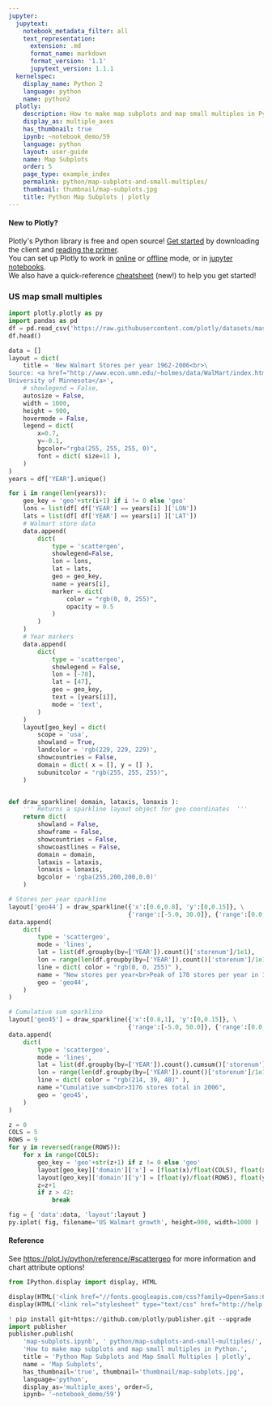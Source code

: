```yaml
---
jupyter:
  jupytext:
    notebook_metadata_filter: all
    text_representation:
      extension: .md
      format_name: markdown
      format_version: '1.1'
      jupytext_version: 1.1.1
  kernelspec:
    display_name: Python 2
    language: python
    name: python2
  plotly:
    description: How to make map subplots and map small multiples in Python.
    display_as: multiple_axes
    has_thumbnail: true
    ipynb: ~notebook_demo/59
    language: python
    layout: user-guide
    name: Map Subplots
    order: 5
    page_type: example_index
    permalink: python/map-subplots-and-small-multiples/
    thumbnail: thumbnail/map-subplots.jpg
    title: Python Map Subplots | plotly
---
```


#### New to Plotly?
Plotly's Python library is free and open source! [Get started](https://plot.ly/python/getting-started/) by downloading the client and [reading the primer](https://plot.ly/python/getting-started/).
<br>You can set up Plotly to work in [online](https://plot.ly/python/getting-started/#initialization-for-online-plotting) or [offline](https://plot.ly/python/getting-started/#initialization-for-offline-plotting) mode, or in [jupyter notebooks](https://plot.ly/python/getting-started/#start-plotting-online).
<br>We also have a quick-reference [cheatsheet](https://images.plot.ly/plotly-documentation/images/python_cheat_sheet.pdf) (new!) to help you get started!


### US map small multiples

```python
import plotly.plotly as py
import pandas as pd
df = pd.read_csv('https://raw.githubusercontent.com/plotly/datasets/master/1962_2006_walmart_store_openings.csv')
df.head()

data = []
layout = dict(
    title = 'New Walmart Stores per year 1962-2006<br>\
Source: <a href="http://www.econ.umn.edu/~holmes/data/WalMart/index.html">\
University of Minnesota</a>',
    # showlegend = False,
    autosize = False,
    width = 1000,
    height = 900,
    hovermode = False,
    legend = dict(
        x=0.7,
        y=-0.1,
        bgcolor="rgba(255, 255, 255, 0)",
        font = dict( size=11 ),
    )
)
years = df['YEAR'].unique()

for i in range(len(years)):
    geo_key = 'geo'+str(i+1) if i != 0 else 'geo'
    lons = list(df[ df['YEAR'] == years[i] ]['LON'])
    lats = list(df[ df['YEAR'] == years[i] ]['LAT'])
    # Walmart store data
    data.append(
        dict(
            type = 'scattergeo',
            showlegend=False,
            lon = lons,
            lat = lats,
            geo = geo_key,
            name = years[i],
            marker = dict(
                color = "rgb(0, 0, 255)",
                opacity = 0.5
            )
        )
    )
    # Year markers
    data.append(
        dict(
            type = 'scattergeo',
            showlegend = False,
            lon = [-78],
            lat = [47],
            geo = geo_key,
            text = [years[i]],
            mode = 'text',
        )
    )
    layout[geo_key] = dict(
        scope = 'usa',
        showland = True,
        landcolor = 'rgb(229, 229, 229)',
        showcountries = False,
        domain = dict( x = [], y = [] ),
        subunitcolor = "rgb(255, 255, 255)",
    )


def draw_sparkline( domain, lataxis, lonaxis ):
    ''' Returns a sparkline layout object for geo coordinates  '''
    return dict(
        showland = False,
        showframe = False,
        showcountries = False,
        showcoastlines = False,
        domain = domain,
        lataxis = lataxis,
        lonaxis = lonaxis,
        bgcolor = 'rgba(255,200,200,0.0)'
    )

# Stores per year sparkline
layout['geo44'] = draw_sparkline({'x':[0.6,0.8], 'y':[0,0.15]}, \
                                 {'range':[-5.0, 30.0]}, {'range':[0.0, 40.0]} )
data.append(
    dict(
        type = 'scattergeo',
        mode = 'lines',
        lat = list(df.groupby(by=['YEAR']).count()['storenum']/1e1),
        lon = range(len(df.groupby(by=['YEAR']).count()['storenum']/1e1)),
        line = dict( color = "rgb(0, 0, 255)" ),
        name = "New stores per year<br>Peak of 178 stores per year in 1990",
        geo = 'geo44',
    )
)

# Cumulative sum sparkline
layout['geo45'] = draw_sparkline({'x':[0.8,1], 'y':[0,0.15]}, \
                                 {'range':[-5.0, 50.0]}, {'range':[0.0, 50.0]} )
data.append(
    dict(
        type = 'scattergeo',
        mode = 'lines',
        lat = list(df.groupby(by=['YEAR']).count().cumsum()['storenum']/1e2),
        lon = range(len(df.groupby(by=['YEAR']).count()['storenum']/1e1)),
        line = dict( color = "rgb(214, 39, 40)" ),
        name ="Cumulative sum<br>3176 stores total in 2006",
        geo = 'geo45',
    )
)

z = 0
COLS = 5
ROWS = 9
for y in reversed(range(ROWS)):
    for x in range(COLS):
        geo_key = 'geo'+str(z+1) if z != 0 else 'geo'
        layout[geo_key]['domain']['x'] = [float(x)/float(COLS), float(x+1)/float(COLS)]
        layout[geo_key]['domain']['y'] = [float(y)/float(ROWS), float(y+1)/float(ROWS)]
        z=z+1
        if z > 42:
            break

fig = { 'data':data, 'layout':layout }
py.iplot( fig, filename='US Walmart growth', height=900, width=1000 )
```

#### Reference
See https://plot.ly/python/reference/#scattergeo for more information and chart attribute options!

```python
from IPython.display import display, HTML

display(HTML('<link href="//fonts.googleapis.com/css?family=Open+Sans:600,400,300,200|Inconsolata|Ubuntu+Mono:400,700" rel="stylesheet" type="text/css" />'))
display(HTML('<link rel="stylesheet" type="text/css" href="http://help.plot.ly/documentation/all_static/css/ipython-notebook-custom.css">'))

! pip install git+https://github.com/plotly/publisher.git --upgrade
import publisher
publisher.publish(
    'map-subplots.ipynb', ' python/map-subplots-and-small-multiples/', ' Python Map Subplots and Map Small Multiples| Plotly',
    'How to make map subplots and map small multiples in Python.',
    title = 'Python Map Subplots and Map Small Multiples | plotly',
    name = 'Map Subplots',
    has_thumbnail='true', thumbnail='thumbnail/map-subplots.jpg',
    language='python',
    display_as='multiple_axes', order=5,
    ipynb= '~notebook_demo/59')
```

```python

```
